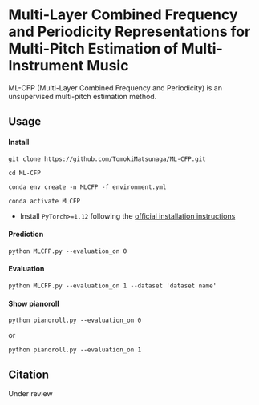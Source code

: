 # Multi-Layer Combined Frequency and Periodicity Representations for Multi-Pitch Estimation of Multi-Instrument Music
ML-CFP (Multi-Layer Combined Frequency and Periodicity) is an unsupervised multi-pitch estimation method.

## Usage
#### Install
  ```
  git clone https://github.com/TomokiMatsunaga/ML-CFP.git
  ```
  ```
  cd ML-CFP
  ```
  ```
  conda env create -n MLCFP -f environment.yml
  ```
  ```
  conda activate MLCFP
  ```
- Install `PyTorch>=1.12` following the [official installation instructions](https://pytorch.org/get-started/locally/)
  

#### Prediction
  ```
  python MLCFP.py --evaluation_on 0
  ```
#### Evaluation
  ```
  python MLCFP.py --evaluation_on 1 --dataset 'dataset name'
  ```
#### Show pianoroll
  ```
  python pianoroll.py --evaluation_on 0
  ```
or
  ```
  python pianoroll.py --evaluation_on 1
  ```
## Citation
Under review
